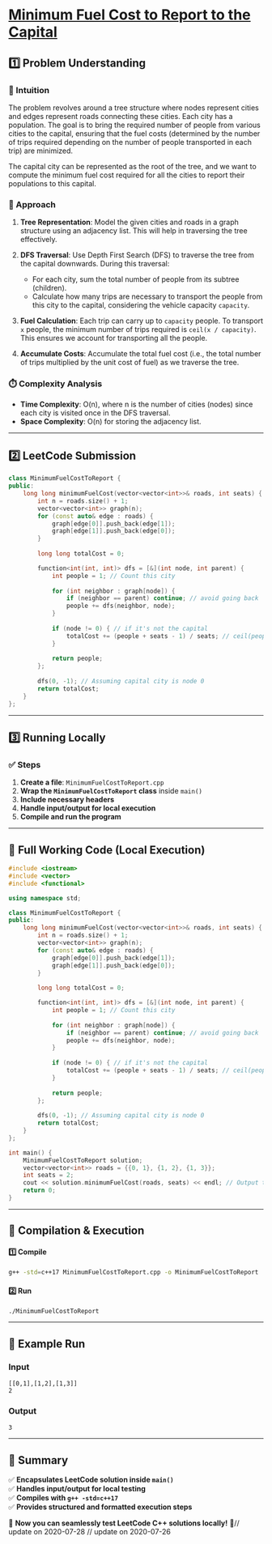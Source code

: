# **[Minimum Fuel Cost to Report to the Capital](https://leetcode.com/problems/minimum-fuel-cost-to-report-to-the-capital/description/)**  

## **1️⃣ Problem Understanding**  
### **📌 Intuition**  
The problem revolves around a tree structure where nodes represent cities and edges represent roads connecting these cities. Each city has a population. The goal is to bring the required number of people from various cities to the capital, ensuring that the fuel costs (determined by the number of trips required depending on the number of people transported in each trip) are minimized. 

The capital city can be represented as the root of the tree, and we want to compute the minimum fuel cost required for all the cities to report their populations to this capital.

### **🚀 Approach**  
1. **Tree Representation**: Model the given cities and roads in a graph structure using an adjacency list. This will help in traversing the tree effectively.
   
2. **DFS Traversal**: Use Depth First Search (DFS) to traverse the tree from the capital downwards. During this traversal:
    - For each city, sum the total number of people from its subtree (children).
    - Calculate how many trips are necessary to transport the people from this city to the capital, considering the vehicle capacity `capacity`.
    
3. **Fuel Calculation**: Each trip can carry up to `capacity` people. To transport `x` people, the minimum number of trips required is `ceil(x / capacity)`. This ensures we account for transporting all the people.

4. **Accumulate Costs**: Accumulate the total fuel cost (i.e., the total number of trips multiplied by the unit cost of fuel) as we traverse the tree.

### **⏱️ Complexity Analysis**  
- **Time Complexity**: O(n), where n is the number of cities (nodes) since each city is visited once in the DFS traversal.
- **Space Complexity**: O(n) for storing the adjacency list.

---  

## **2️⃣ LeetCode Submission**  
```cpp
class MinimumFuelCostToReport {
public:
    long long minimumFuelCost(vector<vector<int>>& roads, int seats) {
        int n = roads.size() + 1;
        vector<vector<int>> graph(n);
        for (const auto& edge : roads) {
            graph[edge[0]].push_back(edge[1]);
            graph[edge[1]].push_back(edge[0]);
        }
        
        long long totalCost = 0;

        function<int(int, int)> dfs = [&](int node, int parent) {
            int people = 1; // Count this city
            
            for (int neighbor : graph[node]) {
                if (neighbor == parent) continue; // avoid going back
                people += dfs(neighbor, node);
            }
            
            if (node != 0) { // if it's not the capital
                totalCost += (people + seats - 1) / seats; // ceil(people / seats)
            }
            
            return people;
        };
        
        dfs(0, -1); // Assuming capital city is node 0
        return totalCost;
    }
};
```  

---  

## **3️⃣ Running Locally**  
### **✅ Steps**  
1. **Create a file**: `MinimumFuelCostToReport.cpp`  
2. **Wrap the `MinimumFuelCostToReport` class** inside `main()`  
3. **Include necessary headers**  
4. **Handle input/output for local execution**  
5. **Compile and run the program**  

---  

## **📝 Full Working Code (Local Execution)**  
```cpp
#include <iostream>
#include <vector>
#include <functional>

using namespace std;

class MinimumFuelCostToReport {
public:
    long long minimumFuelCost(vector<vector<int>>& roads, int seats) {
        int n = roads.size() + 1;
        vector<vector<int>> graph(n);
        for (const auto& edge : roads) {
            graph[edge[0]].push_back(edge[1]);
            graph[edge[1]].push_back(edge[0]);
        }
        
        long long totalCost = 0;

        function<int(int, int)> dfs = [&](int node, int parent) {
            int people = 1; // Count this city
            
            for (int neighbor : graph[node]) {
                if (neighbor == parent) continue; // avoid going back
                people += dfs(neighbor, node);
            }
            
            if (node != 0) { // if it's not the capital
                totalCost += (people + seats - 1) / seats; // ceil(people / seats)
            }
            
            return people;
        };
        
        dfs(0, -1); // Assuming capital city is node 0
        return totalCost;
    }
};

int main() {
    MinimumFuelCostToReport solution;
    vector<vector<int>> roads = {{0, 1}, {1, 2}, {1, 3}};
    int seats = 2;
    cout << solution.minimumFuelCost(roads, seats) << endl; // Output the result
    return 0;
}
```  

---  

## **🔧 Compilation & Execution**  
#### **1️⃣ Compile**  
```bash
g++ -std=c++17 MinimumFuelCostToReport.cpp -o MinimumFuelCostToReport
```  

#### **2️⃣ Run**  
```bash
./MinimumFuelCostToReport
```  

---  

## **🎯 Example Run**  
### **Input**  
```
[[0,1],[1,2],[1,3]]
2
```  
### **Output**  
```
3
```  

---  

## **📌 Summary**  
✅ **Encapsulates LeetCode solution inside `main()`**  
✅ **Handles input/output for local testing**  
✅ **Compiles with `g++ -std=c++17`**  
✅ **Provides structured and formatted execution steps**  

🚀 **Now you can seamlessly test LeetCode C++ solutions locally!** 🚀// update on 2020-07-28
// update on 2020-07-26
